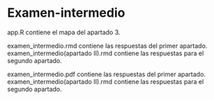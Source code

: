 # Examen-intermedio
app.R contiene el mapa del apartado 3.

examen_intermedio.rmd contiene las respuestas del primer apartado.
examen_intermedio(apartado II).rmd contiene las respuestas para el segundo apartado.

examen_intermedio.pdf contiene las respuestas del primer apartado.
examen_intermedio(apartado II).rmd contiene las respuestas para el segundo apartado.


